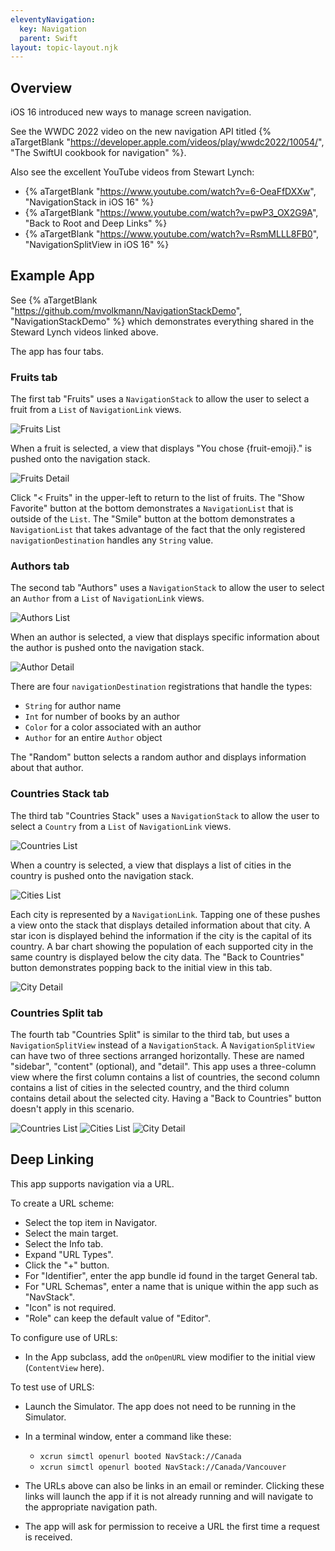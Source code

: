 ```yaml
---
eleventyNavigation:
  key: Navigation
  parent: Swift
layout: topic-layout.njk
---
```


## Overview

iOS 16 introduced new ways to manage screen navigation.

See the WWDC 2022 video on the new navigation API titled
{% aTargetBlank
"https://developer.apple.com/videos/play/wwdc2022/10054/",
"The SwiftUI cookbook for navigation" %}.

Also see the excellent YouTube videos from Stewart Lynch:

- {% aTargetBlank "https://www.youtube.com/watch?v=6-OeaFfDXXw", "NavigationStack in iOS 16" %}
- {% aTargetBlank "https://www.youtube.com/watch?v=pwP3_OX2G9A", "Back to Root and Deep Links" %}
- {% aTargetBlank "https://www.youtube.com/watch?v=RsmMLLL8FB0", "NavigationSplitView in iOS 16" %}

## Example App

See {% aTargetBlank "https://github.com/mvolkmann/NavigationStackDemo",
"NavigationStackDemo" %} which demonstrates everything
shared in the Steward Lynch videos linked above.

The app has four tabs.

### Fruits tab

The first tab "Fruits" uses a `NavigationStack` to allow the user
to select a fruit from a `List` of `NavigationLink` views.

<img alt="Fruits List" src="/blog/assets/swiftui-navigation-01-fruits.png?v={{pkg.version}}">

When a fruit is selected, a view that displays "You chose {fruit-emoji}."
is pushed onto the navigation stack.

<img alt="Fruits Detail" src="/blog/assets/swiftui-navigation-02-fruit.png?v={{pkg.version}}" />

Click "< Fruits" in the upper-left to return to the list of fruits.
The "Show Favorite" button at the bottom demonstrates a `NavigationList`
that is outside of the `List`.
The "Smile" button at the bottom demonstrates a `NavigationList`
that takes advantage of the fact that the only registered
`navigationDestination` handles any `String` value.

### Authors tab

The second tab "Authors" uses a `NavigationStack` to allow the user
to select an `Author` from a `List` of `NavigationLink` views.

<img alt="Authors List" src="/blog/assets/swiftui-navigation-03-authors.png?v={{pkg.version}}" />

When an author is selected, a view that displays specific information
about the author is pushed onto the navigation stack.

<img alt="Author Detail" src="/blog/assets/swiftui-navigation-04-author.png?v={{pkg.version}}" />

There are four `navigationDestination` registrations that handle the types:

- `String` for author name
- `Int` for number of books by an author
- `Color` for a color associated with an author
- `Author` for an entire `Author` object

The "Random" button selects a random author
and displays information about that author.

### Countries Stack tab

The third tab "Countries Stack" uses a `NavigationStack` to allow the user
to select a `Country` from a `List` of `NavigationLink` views.

<img alt="Countries List" src="/blog/assets/swiftui-navigation-05-stack.png?v={{pkg.version}}" />

When a country is selected, a view that displays a list of
cities in the country is pushed onto the navigation stack.

<img alt="Cities List" src="/blog/assets/swiftui-navigation-06-stack.png?v={{pkg.version}}" />

Each city is represented by a `NavigationLink`. Tapping one of these pushes
a view onto the stack that displays detailed information about that city.
A star icon is displayed behind the information
if the city is the capital of its country.
A bar chart showing the population of each supported city in the same country
is displayed below the city data.
The "Back to Countries" button demonstrates popping back to
the initial view in this tab.

<img alt="City Detail" src="/blog/assets/swiftui-navigation-07-stack.png?v={{pkg.version}}" />

### Countries Split tab

The fourth tab "Countries Split" is similar to the third tab,
but uses a `NavigationSplitView` instead of a `NavigationStack`.
A `NavigationSplitView` can have two of three sections arranged horizontally.
These are named "sidebar", "content" (optional), and "detail".
This app uses a three-column view where
the first column contains a list of countries,
the second column contains a list of cities in the selected country,
and the third column contains detail about the selected city.
Having a "Back to Countries" button doesn't apply in this scenario.

<img alt="Countries List" src="/blog/assets/swiftui-navigation-08-split.png?v={{pkg.version}}" />

<img alt="Cities List" src="/blog/assets/swiftui-navigation-09-split.png?v={{pkg.version}}" />

<img alt="City Detail" src="/blog/assets/swiftui-navigation-10-split.png?v={{pkg.version}}" />

## Deep Linking

This app supports navigation via a URL.

To create a URL scheme:

- Select the top item in Navigator.
- Select the main target.
- Select the Info tab.
- Expand "URL Types".
- Click the "+" button.
- For "Identifier", enter the app bundle id found in the target General tab.
- For "URL Schemas", enter a name that is unique within the app
  such as "NavStack".
- "Icon" is not required.
- "Role" can keep the default value of "Editor".

To configure use of URLs:

- In the App subclass, add the `onOpenURL` view modifier to the initial view
  (`ContentView` here).

To test use of URLS:

- Launch the Simulator. The app does not need to be running in the Simulator.
- In a terminal window, enter a command like these:

  - `xcrun simctl openurl booted NavStack://Canada`
  - `xcrun simctl openurl booted NavStack://Canada/Vancouver`

- The URLs above can also be links in an email or reminder.
  Clicking these links will launch the app if it is not already running
  and will navigate to the appropriate navigation path.
- The app will ask for permission to receive a URL
  the first time a request is received.
